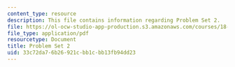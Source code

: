 ```yaml
---
content_type: resource
description: This file contains information regarding Problem Set 2.
file: https://ol-ocw-studio-app-production.s3.amazonaws.com/courses/18-904-seminar-in-topology-spring-2011/33c72da76b26921cbb1cbb13fb94dd23_MIT18_904S11_pset2.pdf
file_type: application/pdf
resourcetype: Document
title: Problem Set 2
uid: 33c72da7-6b26-921c-bb1c-bb13fb94dd23
---
```

